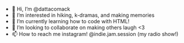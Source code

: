 - 👋 Hi, I’m @dattacomack
- 👀 I’m interested in hiking, k-dramas, and making memories
- 🌱 I’m currently learning how to code with HTML!
- 💞️ I’m looking to collaborate on making others laugh <3
- 📫 How to reach me instagram! @indie.jam.session (my radio show!)

<!---
dattacomack/dattacomack is a ✨ special ✨ repository because its `README.md` (this file) appears on your GitHub profile.
You can click the Preview link to take a look at your changes.
--->

